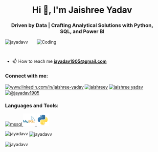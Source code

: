 <h1 align="center">Hi 👋, I'm Jaishree Yadav</h1>
<h3 align="center">Driven by Data | Crafting Analytical Solutions with Python, SQL, and Power BI</h3>
<img align= "right" alt= "Coding" width = "400" src="https://digitalcreativemind.com/wp-content/uploads/2021/06/Analytics_amp_Data_Science.gif">

<p align="left"> <img src="https://komarev.com/ghpvc/?username=jayadavv&label=Profile%20views&color=0e75b6&style=flat" alt="jayadavv" /> </p>

<p align="left"> <a href="https://twitter.com/" target="blank"><img src="https://img.shields.io/twitter/follow/?logo=twitter&style=for-the-badge" alt="" /></a> </p>

- 📫 How to reach me **jayadav1905@gmail.com**

<h3 align="left">Connect with me:</h3>
<p align="left">
<a href="https://linkedin.com/in/www.linkedin.com/in/jaishree-yadav" target="blank"><img align="center" src="https://raw.githubusercontent.com/rahuldkjain/github-profile-readme-generator/master/src/images/icons/Social/linked-in-alt.svg" alt="www.linkedin.com/in/jaishree-yadav" height="30" width="40" /></a>
<a href="https://kaggle.com/jaishreey" target="blank"><img align="center" src="https://raw.githubusercontent.com/rahuldkjain/github-profile-readme-generator/master/src/images/icons/Social/kaggle.svg" alt="jaishreey" height="30" width="40" /></a>
<a href="https://www.leetcode.com/jaishree yadav" target="blank"><img align="center" src="https://raw.githubusercontent.com/rahuldkjain/github-profile-readme-generator/master/src/images/icons/Social/leet-code.svg" alt="jaishree yadav" height="30" width="40" /></a>
<a href="https://www.hackerearth.com/@jayadav1905" target="blank"><img align="center" src="https://raw.githubusercontent.com/rahuldkjain/github-profile-readme-generator/master/src/images/icons/Social/hackerearth.svg" alt="@jayadav1905" height="30" width="40" /></a>
</p>

<h3 align="left">Languages and Tools:</h3>
<p align="left"> <a href="https://www.microsoft.com/en-us/sql-server" target="_blank" rel="noreferrer"> <img src="https://www.svgrepo.com/show/303229/microsoft-sql-server-logo.svg" alt="mssql" width="40" height="40"/> </a> <a href="https://www.mysql.com/" target="_blank" rel="noreferrer"> <img src="https://raw.githubusercontent.com/devicons/devicon/master/icons/mysql/mysql-original-wordmark.svg" alt="mysql" width="40" height="40"/> </a> <a href="https://www.python.org" target="_blank" rel="noreferrer"> <img src="https://raw.githubusercontent.com/devicons/devicon/master/icons/python/python-original.svg" alt="python" width="40" height="40"/> </a> </p>

<p><img align="left" src="https://github-readme-stats.vercel.app/api/top-langs?username=jayadavv&show_icons=true&locale=en&layout=compact" alt="jayadavv" /></p>

<p>&nbsp;<img align="center" src="https://github-readme-stats.vercel.app/api?username=jayadavv&show_icons=true&locale=en" alt="jayadavv" /></p>

<p><img align="center" src="https://github-readme-streak-stats.herokuapp.com/?user=jayadavv&" alt="jayadavv" /></p>
